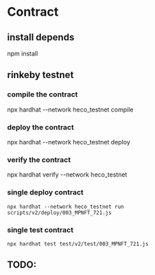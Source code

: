 # Contract

## install depends
npm install

## rinkeby testnet
### compile the contract
npx hardhat --network heco_testnet compile
### deploy the contract
npx hardhat --network heco_testnet deploy
### verify the contract
npx hardhat verify --network heco_testnet <contract address>



### single deploy contract 
```
npx hardhat --network heco_testnet run scripts/v2/deploy/003_MPNFT_721.js
```
### single test contract
```
npx hardhat test test/v2/test/003_MPNFT_721.js
```

## TODO:

